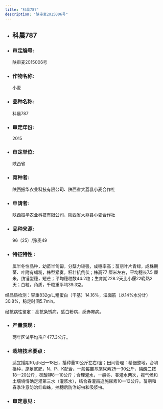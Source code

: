 ```yaml
---
title: "科晨787"
description: "陕审麦2015006号"
---
```

* ## 科晨787
* ###  审定编号:  
   陕审麦2015006号

*  ### 作物名称:  
   小麦

*   ###  品种名称: 
    科晨787

*   ### 审定年份: 
    2015

*   ### 审定单位:  
    陕西省

*   ### 育种者:  
    陕西振华农业科技有限公司、陕西省大荔县小麦合作社

*   ### 申请者:  
    陕西振华农业科技有限公司、陕西省大荔县小麦合作社

*   ### 品种来源:  
    96（25）/豫麦49

*   ### 特征特性 : 
    属半冬性品种，幼苗半匍匐，分蘖力较强，成穗率高；苗期叶片青绿，成株期茎、叶附有蜡粉，株型紧奏，秆壮抗倒伏；株高77 厘米左右，平均穗长7.5 厘米，纺锤型穗，短芒；平均穗粒数44.2粒；生育期228.2天比小偃22晚熟2天；白粒，角质，千粒重平均39.3克。
经品质检测：容重832g/L,粗蛋白（干基）14.16%，湿面筋（以14%水分计）30.8%，稳定时间5.7min。
经抗病性鉴定：高抗条锈病，感白粉病，感赤霉病。


*   ### 产量表现 : 
    两年区试平均亩产477.3公斤。

*   ### 栽培技术要点 : 
    适宜播期10月5日—18日，播种量10公斤左右/亩；田间管理：精细整地，合墒播种，施足底肥，N、P、K配合，一般每亩基施尿素25—30公斤，磷酸二铵18—20公斤，硫酸钾8—10公斤；合理灌水，一般冬、春灌水两次，视气候和土壤墒情确定灌第三水（灌浆水），结合春灌亩追施尿素10—12公斤。苗期和春季注意防治红蜘蛛，抽穗后防治蚜虫和吸浆虫。

*   ### 审定意见 : 
    
